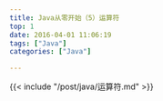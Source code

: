 ```yaml
---
title: Java从零开始（5）运算符
top: 1
date: 2016-04-01 11:06:19
tags: ["Java"]
categories: ["Java"]

---
```

{{< include "/post/java/运算符.md" >}}